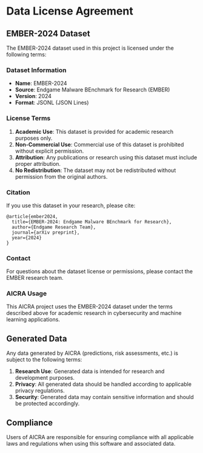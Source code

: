 # Data License Agreement

## EMBER-2024 Dataset

The EMBER-2024 dataset used in this project is licensed under the following terms:

### Dataset Information
- **Name**: EMBER-2024
- **Source**: Endgame Malware BEnchmark for Research (EMBER)
- **Version**: 2024
- **Format**: JSONL (JSON Lines)

### License Terms
1. **Academic Use**: This dataset is provided for academic research purposes only.
2. **Non-Commercial Use**: Commercial use of this dataset is prohibited without explicit permission.
3. **Attribution**: Any publications or research using this dataset must include proper attribution.
4. **No Redistribution**: The dataset may not be redistributed without permission from the original authors.

### Citation
If you use this dataset in your research, please cite:

```
@article{ember2024,
  title={EMBER-2024: Endgame Malware BEnchmark for Research},
  author={Endgame Research Team},
  journal={arXiv preprint},
  year={2024}
}
```

### Contact
For questions about the dataset license or permissions, please contact the EMBER research team.

### AICRA Usage
This AICRA project uses the EMBER-2024 dataset under the terms described above for academic research in cybersecurity and machine learning applications.

## Generated Data

Any data generated by AICRA (predictions, risk assessments, etc.) is subject to the following terms:

1. **Research Use**: Generated data is intended for research and development purposes.
2. **Privacy**: All generated data should be handled according to applicable privacy regulations.
3. **Security**: Generated data may contain sensitive information and should be protected accordingly.

## Compliance

Users of AICRA are responsible for ensuring compliance with all applicable laws and regulations when using this software and associated data.
